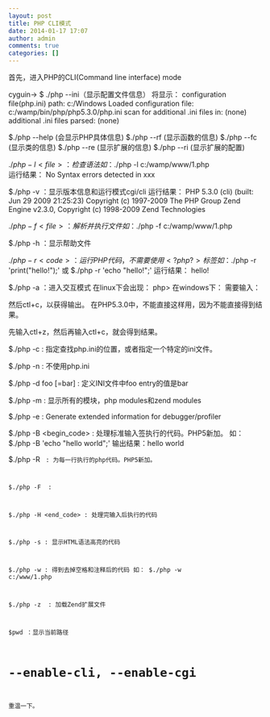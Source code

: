 ```yaml
---
layout: post
title: PHP CLI模式
date: 2014-01-17 17:07
author: admin
comments: true
categories: []
---
```

首先，进入PHP的CLI(Command line interface) mode

cyguin-> $ ./php --ini（显示配置文件信息）
将显示：
configuration file(php.ini) path: c:/Windows
Loaded configuration file: c:/wamp/bin/php/php5.3.0/php.ini
scan for additional .ini files in: (none)
additional .ini files parsed: (none)

$./php --help (会显示PHP具体信息)
$./php --rf <name> (显示<name>函数的信息)
$./php --fc <name> (显示<name>类的信息)
$./php --re <name> (显示<name>扩展的信息)
$./php --ri <name> (显示<name>扩展的配置)


$./php -l <file> ： 检查语法
如：$./php -l c:/wamp/www/1.php  
运行结果： No Syntax errors detected in xxx
 
$./php -v ：显示版本信息和运行模式cgi/cli
运行结果：
PHP 5.3.0 (cli) (built: Jun 29 2009 21:25:23)
Copyright (c) 1997-2009 The PHP Group
Zend Engine v2.3.0, Copyright (c) 1998-2009 Zend Technologies
 
$./php -f <file>：解析并执行文件
如：$./php -f c:/wamp/www/1.php
 
$./php -h ：显示帮助文件
 
$./php -r <code> ： 运行PHP代码，不需要使用<?php ?>标签
如：$./php -r 'print("hello!");' 或 $./php -r 'echo "hello!";'
运行结果： hello!
 
$./php -a ：进入交互模式
在linux下会出现：
php>
在windows下：
需要输入：
<?php
echo "hello world!";
?>
然后ctl+c，以获得输出。
在PHP5.3.0中，不能直接这样用，因为不能直接得到结果。
<?php
echo "hello world!";
?>
先输入ctl+z，然后再输入ctl+c，就会得到结果。
 
$./php -c : 指定查找php.ini的位置，或者指定一个特定的ini文件。
 
$./php -n : 不使用php.ini
 
$./php -d foo [=bar] : 定义INI文件中foo entry的值是bar
 
$./php -m : 显示所有的模块，php modules和zend modules
 
$./php -e : Generate extended information for debugger/profiler
 
$./php -B <begin_code> : 处理标准输入签执行的代码。PHP5新加。
如：
$./php -B 'echo "hello world";'
输出结果：hello world
 
$./php -R <code> : 为每一行执行的php代码。PHP5新加。
 
$./php -F <file> :
 
$./php -H <end_code> : 处理完输入后执行的代码
 
$./php -s : 显示HTML语法高亮的代码
 
$./php -w : 得到去掉空格和注释后的代码
如：
$./php -w c:/www/1.php
 
$./php -z <file> : 加载Zend扩展文件

$pwd ：显示当前路径

--enable-cli, --enable-cgi
===================================
重温一下。
